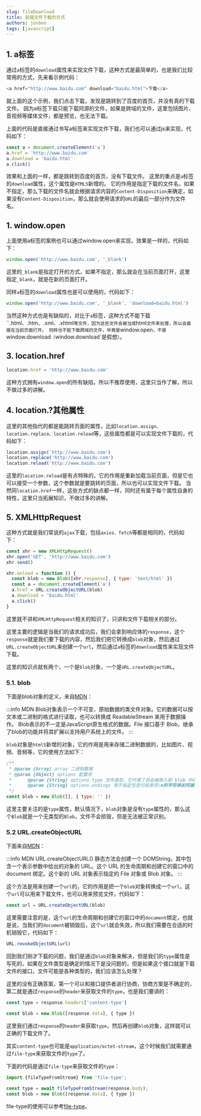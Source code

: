 ```yaml
---
slug: fileDownload
title: 前端文件下载的方式
authors: jonben
tags: [javascript]
---
```


## 1. a标签

通过`a`标签的`download`属性来实现文件下载，这种方式是最简单的，也是我们比较常用的方式，先来看示例代码：

```js
<a href="http://www.baidu.com" download="baidu.html">下载</a>
```

就上面的这个示例，我们点击下载，发现是跳转到了百度的首页，并没有真的下载文件。
因为a标签下载只能下载同源的文件，如果是跨域的文件，这里包括图片、音视频等媒体文件，都是预览，也无法下载。

上面的代码是直接通过书写a标签来实现文件下载，我们也可以通过js来实现，代码如下：


```js
const a = document.createElement('a')
a.href = 'http://www.baidu.com'
a.download = 'baidu.html'
a.click()
```

效果和上面的一样，都是跳转到百度的首页，没有下载文件。
这里的重点是`a`标签的`download`属性，这个属性是`HTML5`新增的。
它的作用是指定下载的文件名，如果不指定，那么下载的文件名就会根据请求内容的`Content-Disposition`来确定，如果没有`Content-Disposition`，那么就会使用请求的`URL`的最后一部分作为文件名。

## 1. window.open

上面使用a标签的案例也可以通过window.open来实现，效果是一样的，代码如下：

```js
window.open('http://www.baidu.com', '_blank')
```

这里的`_blank`是指定打开的方式，如果不指定，那么就会在当前页面打开，这里指定`_blank`，就是在新的页面打开。

同样`a`标签的`download`属性也是可以使用的，代码如下：

```js
window.open('http://www.baidu.com', '_blank', 'download=baidu.html')
```
当然这种方式也是有缺陷的，对比于`a`标签，这种方式不能下载``.html、.htm、.xml、.xhtml`等文件，因为这些文件会被当成`html`文件来处理，所以会直接在当前页面打开。
同样也不能下载跨域的文件，毕竟是`window.open`，不是`window.download`（`window.download`是假想）。

## 3. location.href

```js
location.href = 'http://www.baidu.com'
```
这种方式拥有`window.open`的所有缺陷，所以不推荐使用，这里只当作了解，所以不做过多的讲解。

## 4.  location.?其他属性
这里的其他指代的都是能跳转页面的属性，比如`location.assign、location.replace、location.reload`等，这些属性都是可以实现文件下载的，代码如下：
```js
location.assign('http://www.baidu.com')
location.replace('http://www.baidu.com')
location.reload('http://www.baidu.com')
```
这里的`location.reload`是有点特殊的，它的作用是重新加载当前页面，但是它也可以接受一个参数，这个参数就是要跳转的页面，所以也可以实现文件下载。
当然同`location.href`一样，这些方式的缺点都一样，同时还有属于每个属性自身的特性，这里只当拓展知识，不做过多的讲解。


## 5. XMLHttpRequest
这种方式就是我们常说的`ajax`下载，包括`axios、fetch`等都是相同的，代码如下：
```js
const xhr = new XMLHttpRequest()
xhr.open('GET', 'http://www.baidu.com')
xhr.send()

xhr.onload = function () {
  const blob = new Blob([xhr.response], { type: 'text/html' })
  const a = document.createElement('a')
  a.href = URL.createObjectURL(blob)
  a.download = 'baidu.html'
  a.click()
}
```
这里就不讲和`XMLHttpRequest`相关的知识了，只讲和文件下载相关的部分。

这里主要的逻辑是当我们的请求成功后，我们会拿到响应体的`response`，这个`response`就是我们要下载的内容，然后我们把它转换成`blob`对象，然后通过`URL.createObjectURL`来创建一个`url`，然后通过`a`标签的`download`属性来实现文件下载。

这里的知识点就有两个，一个是`blob`对象，一个是`URL.createObjectURL`。

### 5.1. blob
下面是blob对象的定义，来自[MDN](https://developer.mozilla.org/zh-CN/docs/Web/API/Blob)：

:::info  MDN
Blob对象表示一个不可变、原始数据的类文件对象。它的数据可以按文本或二进制的格式进行读取，也可以转换成 ReadableStream 来用于数据操作。
Blob表示的不一定是JavaScript原生格式的数据。File 接口基于 Blob，继承了blob的功能并将其扩展以支持用户系统上的文件。
:::

`blob`对象是`html5`新增的对象，它的作用是用来存储二进制数据的，比如图片、视频、音频等，它的使用方法如下：
```js
/**
 * @param {Array} array 二进制数据
 * @param {Object} options 配置项
 *      @param {String} options.type 文件类型，它代表了将会被放入到 blob 中的数组内容的 MIME 类型。
 *      @param {String} options.endings 用于指定包含行结束符\n的字符串如何被写入。默认为transparent，表示不会修改行结束符。还可以指定为native，表示会将\n转换为\r\n。
 */
const blob = new Blob([], { type: '' })
```
这里主要关注的是`type`属性，默认情况下，`blob`对象是没有`type`属性的，那么这个`Blob`就是一个无类型的`Blob`，文件不会损毁，但是无法被正常识别。


### 5.2 URL.createObjectURL
下面来自[MDN](https://developer.mozilla.org/zh-CN/docs/Web/API/URL/createObjectURL)：

:::info MDN
URL.createObjectURL() 静态方法会创建一个 DOMString，其中包含一个表示参数中给出的对象的 URL。这个 URL 的生命周期和创建它的窗口中的 document 绑定。这个新的 URL 对象表示指定的 File 对象或 Blob 对象。
:::

这个方法是用来创建一个`url`的，它的作用是把一个`blob`对象转换成一个`url`，这个`url`可以用来下载文件，也可以用来预览文件，代码如下：
```js
const url = URL.createObjectURL(blob)
```
这里需要注意的是，这个`url`的生命周期和创建它的窗口中的`document`绑定，也就是说，当我们的`document`被销毁后，这个`url`就会失效，所以我们需要在合适的时机销毁它，代码如下：
```js
URL.revokeObjectURL(url)
```

回到我们刚才下载的问题，我们是通过`blob`对象来解决，但是我们的`type`属性是写死的，如果在文件类型是确定的情况下是没问题的，但是如果这个接口就是下载文件的接口，文件可能是各种类型的，我们应该怎么处理？

这里的没有正确答案，第一个可以和接口提供者进行协商，协商方案是不确定的，第二就是通过`response`的`header`来获取文件的`type`，也是我们要讲的：
```js
const type = response.headers['content-type']

const blob = new Blob([response.data], { type })
```

这里我们通过`response`的`header`来获取`type`，然后再创建`blob`对象，这样就可以正确的下载文件了。

其实`content-type`也可能是`application/octet-stream`，这个时候我们就需要通过`file-type`来获取文件的`type`了。

下面的代码是通过`file-type`来获取文件的`type`：

```js
import {fileTypeFromStream} from 'file-type';

const type = await fileTypeFromStream(response.body);
const blob = new Blob([response.data], { type })
```
file-type的使用可以参考[file-type](https://github.com/sindresorhus/file-type
)。